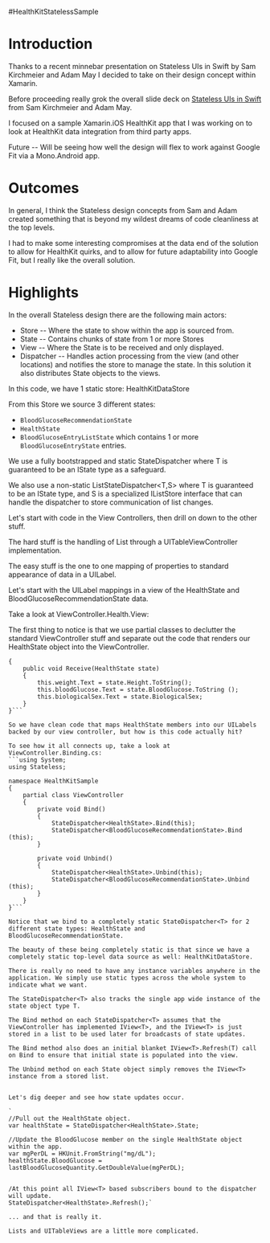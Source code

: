 #HealthKitStatelessSample

Introduction
============

Thanks to a recent minnebar presentation on Stateless UIs in Swift by Sam Kirchmeier and Adam May I decided to take on their design concept within Xamarin.

Before proceeding really grok the overall slide deck on [Stateless UIs in Swift](https://speakerdeck.com/skirchmeier/exploring-stateless-uis-in-swift) from Sam Kirchmeier and Adam May.

I focused on a sample Xamarin.iOS HealthKit app that I was working on to look at HealthKit data integration from third party apps.

Future -- Will be seeing how well the design will flex to work against Google Fit via a Mono.Android app.


Outcomes
========

In general, I think the Stateless design concepts from Sam and Adam created something that is beyond my wildest dreams of code cleanliness at the top levels.

I had to make some interesting compromises at the data end of the solution to allow for HealthKit quirks, and to allow for future adaptability into Google Fit, but I really like the overall solution.


Highlights
==========




In the overall Stateless design there are the following main actors:

* Store -- Where the state to show within the app is sourced from.
* State -- Contains chunks of state from 1 or more Stores
* View -- Where the State is to be received and only displayed.
* Dispatcher -- Handles action processing from the view (and other locations) and notifies the store to manage the state. In this solution it also distributes State objects to the views.

In this code, we have 1 static store: HealthKitDataStore

From this Store we source 3 different states:
* `BloodGlucoseRecommendationState`
* `HealthState`
* `BloodGlucoseEntryListState` which contains 1 or more `BloodGlucoseEntryState` entries.

We use a fully bootstrapped and static StateDispatcher<T> where T is guaranteed to be an IState type as a safeguard.

We also use a non-static ListStateDispatcher<T,S> where T is guaranteed to be an IState type, and S is a specialized IListStore<T> interface that can handle the dispatcher to store communication of list changes.

Let's start with code in the View Controllers, then drill on down to the other stuff.

The hard stuff is the handling of List<T> through a UITableViewController implementation.

The easy stuff is the one to one mapping of properties to standard appearance of data in a UILabel.

Let's start with the UILabel mappings in a view of the HealthState and BloodGlucoseRecommendationState data.

Take a look at ViewController.Health.View:

The first thing to notice is that we use partial classes to declutter the standard ViewController stuff and separate out the code that renders our HealthState object into the ViewController.

```partial class ViewController : IView<HealthState>
{
	public void Receive(HealthState state)
	{
		this.weight.Text = state.Height.ToString();
		this.bloodGlucose.Text = state.BloodGlucose.ToString ();
		this.biologicalSex.Text = state.BiologicalSex;
	}
}```

So we have clean code that maps HealthState members into our UILabels backed by our view controller, but how is this code actually hit?

To see how it all connects up, take a look at ViewController.Binding.cs:
```using System;
using Stateless;

namespace HealthKitSample
{
	partial class ViewController
	{
		private void Bind()
		{
			StateDispatcher<HealthState>.Bind(this);
			StateDispatcher<BloodGlucoseRecommendationState>.Bind (this);
		}

		private void Unbind()
		{
			StateDispatcher<HealthState>.Unbind(this);
			StateDispatcher<BloodGlucoseRecommendationState>.Unbind (this);
		}
	}
}```	

Notice that we bind to a completely static StateDispatcher<T> for 2 different state types: HealthState and BloodGlucoseRecommendationState.

The beauty of these being completely static is that since we have a completely static top-level data source as well: HealthKitDataStore.

There is really no need to have any instance variables anywhere in the application. We simply use static types across the whole system to indicate what we want.

The StateDispatcher<T> also tracks the single app wide instance of the state object type T.

The Bind method on each StateDispatcher<T> assumes that the ViewController has implemented IView<T>, and the IView<T> is just stored in a list to be used later for broadcasts of state updates.

The Bind method also does an initial blanket IView<T>.Refresh(T) call on Bind to ensure that initial state is populated into the view.

The Unbind method on each State object simply removes the IView<T> instance from a stored list.


Let's dig deeper and see how state updates occur.

`
//Pull out the HealthState object.
var healthState = StateDispatcher<HealthState>.State;

//Update the BloodGlucose member on the single HealthState object within the app.
var mgPerDL = HKUnit.FromString("mg/dL");
healthState.BloodGlucose = lastBloodGlucoseQuantity.GetDoubleValue(mgPerDL);


/At this point all IView<T> based subscribers bound to the dispatcher will update.
StateDispatcher<HealthState>.Refresh();`

... and that is really it. 

Lists and UITableViews are a little more complicated.



